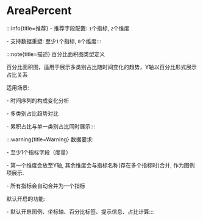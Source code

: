 # AreaPercent

:::info{title=推荐}
\- 推荐字段配置: `1`个指标, `2`个维度

\- 支持数据重塑: 至少`1`个指标, `0`个维度:::

:::note{title=描述}
百分比面积图类型定义



百分比面积图，适用于展示多类别占比随时间变化的趋势，Y轴以百分比形式展示占比关系

适用场景:

\- 时间序列的构成变化分析

\- 多类别占比趋势对比

\- 累积占比与单一类别占比同时展示:::

:::warning{title=Warning}
数据要求:

\- 至少1个指标字段（度量）

\- 第一个维度会放至Y轴, 其余维度会与指标名称(存在多个指标时)合并, 作为图例项展示.

\- 所有指标会自动合并为一个指标

默认开启的功能:

\- 默认开启图例、坐标轴、百分比标签、提示信息、占比计算:::

